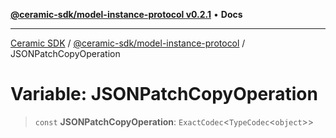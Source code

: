 [**@ceramic-sdk/model-instance-protocol v0.2.1**](../README.md) • **Docs**

***

[Ceramic SDK](../../../README.md) / [@ceramic-sdk/model-instance-protocol](../README.md) / JSONPatchCopyOperation

# Variable: JSONPatchCopyOperation

> `const` **JSONPatchCopyOperation**: `ExactCodec`\<`TypeCodec`\<`object`\>\>

